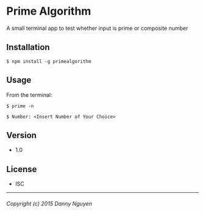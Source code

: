 Prime Algorithm
=========

A small terminal app to test whether input is prime or composite number

## Installation

  ```
  $ npm install -g primealgorithm
  ```
  
## Usage

  From the terminal:

  ```
  $ prime -n
  ```
  
  ```
  $ Number: <Insert Number of Your Choice>
  ```

## Version
* 1.0

## License
* ISC

---
###### Copyright (c) 2015 Danny Nguyen
